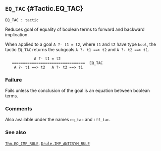 ## `EQ_TAC` {#Tactic.EQ_TAC}


```
EQ_TAC : tactic
```



Reduces goal of equality of boolean terms to forward and backward implication.


When applied to a goal `A ?- t1 = t2`, where `t1` and `t2` have type `bool`,
the tactic `EQ_TAC` returns the subgoals `A ?- t1 ==> t2` and
`A ?- t2 ==> t1`.
    
                 A ?- t1 = t2
       =================================  EQ_TAC
        A ?- t1 ==> t2   A ?- t2 ==> t1
    



### Failure

Fails unless the conclusion of the goal is an equation between boolean terms.

### Comments

Also available under the names `eq_tac` and `iff_tac`.

### See also

[`Thm.EQ_IMP_RULE`](#Thm.EQ_IMP_RULE), [`Drule.IMP_ANTISYM_RULE`](#Drule.IMP_ANTISYM_RULE)


